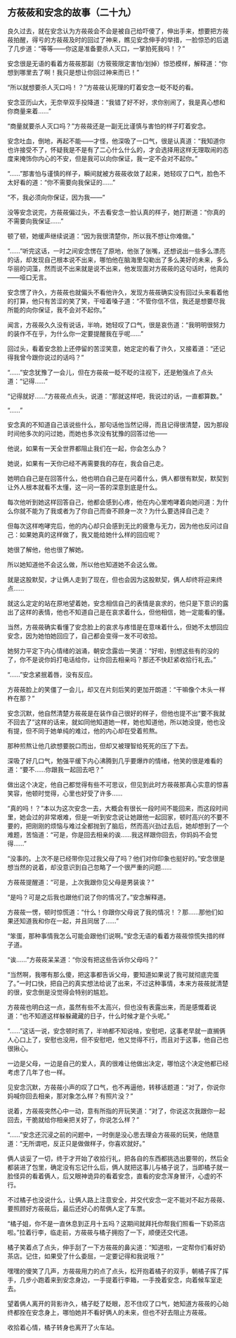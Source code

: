## 方莜莜和安念的故事（二十九）

良久过去，就在安念认为方莜莜会不会是被自己给吓傻了，伸出手来，想要把方莜莜拍醒，得亏的方莜莜及时的回过了神来，瞧见安念伸手的举措，一脸惊恐的后退了几步道：“等等——你这是准备要杀人灭口，一掌拍死我吗！？”

安念很是无语的看着方莜莜那副（方筱筱限定害怕/划掉）惊恐模样，解释道：“你想到哪里去了啊！我只是想让你回过神来而已！”

“所以就想要杀人灭口吗！？”方莜莜认死理的盯着安念一眨不眨的看。

安念亚历山大，无奈举双手投降道：“我错了好不好，求你别闹了，我是真心想和你商量来着……”

“商量就要杀人灭口吗？”方莜莜还是一副无比谨慎与害怕的样子盯着安念。

安念吐血，倒地，再起不能——才怪，他深吸了一口气，很是认真道：“我知道你也许接受不了，怀疑我是不是有了二心什么什么的，才会选择用这样无理取闹的态度来掩饰你内心的不安，但是我可以向你保证，我一定不会对不起你。”

“……”那害怕与谨慎的样子，瞬间就被方莜莜收敛了起来，她轻叹了口气，脸色不太好看的道：“你不需要向我保证的……”

“不，我必须向你保证，因为我——”

没等安念说完，方莜莜偏过头，不去看安念一脸认真的样子，她打断道：“你真的不需要向我保证……”

顿了顿，她缓声继续说道：“因为我很清楚你，所以我不想让你难做。”

“……”听完这话，一时之间安念愣在了原地，他张了张嘴，还想说出一些多么漂亮的话，却发现自己根本说不出来，哪怕他在脑海里勾勒出了多么美好的未来，多么华丽的词藻，然而说不出来就是说不出来，他发现面对方莜莜的这句话时，他真的——哑口无言。

安念愣了许久，方莜莜也就偏头不看他许久，发现方莜莜确实没有回过头来看着他的打算，他只有苦涩的笑了笑，干哑着嗓子道：“不管你信不信，我还是想要尽我所能的向你保证，我不会对不起你。”

闻言，方莜莜久久没有说话，半响，她轻叹了口气，很是哀伤道：“我明明很努力的装作不在乎，为什么你一定要提醒我在乎呢……”

回过头，看着安念脸上还停留的苦涩笑意，她定定的看了许久，又接着道：“还记得我曾今跟你说过的话吗？”

“……”安念犹豫了一会儿，但在方莜莜一眨不眨的注视下，还是勉强点了点头道：“记得……”

“记得就好……”方莜莜点点头，说道：“那就这样吧，我说过的话，一直都算数。”

“……”

安念真的不知道自己该说些什么，那句话他当然记得，而且记得很清楚，因为那段时间他多次的问过她，而她也多次没有犹豫的回答过他——

他说，如果有一天全世界都阻止我们在一起，你会怎么办？

她说，如果有一天你已经不再需要我的存在，我会自己走。

她明白自己是在回答什么，他也明白自己是在问着什么，俩人都很有默契，默契到让外人根本就看不太懂，这一问一答的深意到底是什么。

每次他听到她这样回答自己，他都会感到心疼，他在内心里咆哮着向她问道：为什么你就不能为了我或者为了你自己而奋不顾身一次？为什么要选择自己走？

但每次这样咆哮完后，他的内心却只会感到无比的疲惫与无力，因为他也反问过自己：如果她真的这样做了，我又能给她什么样的回应呢？

她很了解他，他也很了解她。

所以她知道他不会这么做，所以他也知道她不会这么做。

就是这股默契，才让俩人走到了现在，但也会因为这股默契，俩人却终将迎来终点……

就这么定定的站在原地望着她，安念相信自己的表情是哀求的，他只是下意识的露出了这样的表情，他也不知道自己是在哀求着什么，但他相信，她一定能看的懂。

当然，方莜莜确实看懂了安念脸上的哀求与疼惜是在意味着什么，但她不太想回应安念，因为她怕她回应了，自己都会变得一发不可收拾。

她努力平定下内心情绪的汹涌，朝安念露齿一笑道：“好啦，别想这些有的没的了，你不是说你妈打电话给你，让你回去相亲吗？那还不快赶紧收拾行礼去。”

“……”安念紧抿着唇，没有反应。

方莜莜脸上的笑僵了一会儿，却又在片刻后笑的更加开朗道：“干嘛像个木头一样杵在那？”

安念沉默，他自然清楚方莜莜是在装作自己很好的样子，但他也提不出“要不我就不回去了”这样的话来，就如同他知道她一样，她也知道他，所以她没提，他也没有提，但不同于她单纯的难过，他的内心却在受着煎熬。

那种煎熬让他几欲想要脱口而出，但却又被理智给死死的压了下去。

深吸了好几口气，勉强平缓下内心沸腾到几乎要爆炸的情绪，他笑的很是难看的道：“要不……你跟我一起回去吧？”

做出这个决定，他自己都觉得有些不可思议，但见到此时方莜莜那真心实意的惊喜笑容，他顿时觉得，心里也好受了许多……

“真的吗！？”本以为这次安念一去，大概会有很长一段时间不能回来，而这段时间里，她会过的非常艰难，但是一听到安念说让她跟他一起回家，顿时高兴的不要不要的，把刚刚的烦恼与难过全都抛到了脑后，然而高兴劲过去后，她却想到了一个难题，苦恼道：“可是，你是回去相亲的诶……我这样跟你回去，你妈妈不会觉得……”

“没事的。上次不是已经带你见过我父母了吗？他们对你印象也挺好的。”安念很是想当然的说着，却没意识到自己忽略了一个很严重的问题……

方莜莜提醒道：“可是，上次我跟你见父母是男装诶？”

“是吗？可是之后我也跟他们说了你的情况了。”安念解释道。

方莜莜一愣，顿时惊慌道：“什么！你跟你父母说了我的情况！？那……那他们如果还知道我和你在一起，并且同居了……”

“笨蛋，那种事情我怎么可能会跟他们说啊。”安念无语的看着方莜莜惊慌失措的样子道。

“诶……”方莜莜呆呆道：“你没有把这些告诉你父母吗？”

“当然啊，我哪有那么傻，把这事都告诉父母，要知道如果说了我可就彻底完蛋了。”一时口快，把自己的真实想法给说了出来，不过这种事情，本来方莜莜就清楚的很，安念倒是没觉得会特别的尴尬。

方莜莜也明白这一点，虽然有些不太高兴，但也没有表露出来，而是感慨着说道：“也不知道这样躲躲藏藏的日子，什么时候才是个头呢。”

“……”这话一说，安念顿时焉了，半响都不知说啥，安慰吧，这事老早就一直搁俩人心口上了，安慰也没用，但不安慰吧，他又觉得不行，而且对于这事，他自己也很揪心。

一边是父母，一边是自己的爱人，真的很难让他做出决定，哪怕这个决定他都已经考虑了几年了也一样。

见安念沉默，方莜莜小声的叹了口气，也不再逼他，转移话题道：“对了，你说你妈喊你回去相亲，那对象怎么样？有照片没？”

说着，方莜莜突然心中一动，意有所指的开玩笑道：“对了，你说这次我跟你一起回去，干脆就给你相亲把关好了，你说怎么样？”

“……”安念还沉浸之前的问题中，一时倒是没心思去理会方莜莜的玩笑，他随意道：“无所谓吧，反正只是做做样子，你喜欢就好。”

俩人谈妥了一切，终于才开始了收拾行礼，把各自的东西都挑选出要带的，然后全都装进了包里，确定没有忘记什么后，俩人就把这事儿与橘子说了，当即橘子就一脸怪异的看着俩人，后又眼神诡异的看着安念，直看的安念浑身冒汗，心虚的不行。

不过橘子也没说什么，让俩人路上注意安全，并交代安念一定不能对不起方莜莜、要照顾好方莜莜后，最后还好心的帮俩人定了车票。

“橘子姐，你不是一直休息到正月十五吗？这期间就拜托你帮我们照看一下奶茶店啦。”拉着行李，临走前，方莜莜与橘子拥抱了一下，顺便还交代道。

橘子笑着点了点头，伸手刮了一下方莜莜的鼻尖道：“知道啦，一定帮你们看好奶茶店。记住，如果受了什么委屈，一定要记得和我说哦？”

嘿嘿的傻笑了几声，方莜莜用力的点了点头，松开抱着橘子的双手，朝橘子挥了挥手，几步小跑着来到安念身边，一手提着行李箱，一手挽着安念，向着候车室走去。

望着俩人离开的背影许久，橘子眨了眨眼，忍不住叹了口气，她知道方莜莜的心始终都拴在安念身上，哪怕她并不看好俩人的未来，但也不好去阻止方莜莜。

收拾着心情，橘子转身也离开了火车站。
